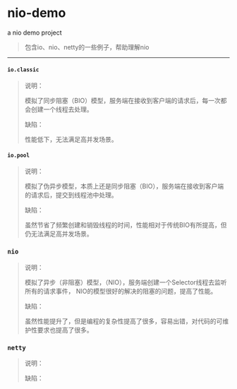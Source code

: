 # nio-demo
a nio demo project

> 包含io、nio、netty的一些例子，帮助理解nio

---

#### ```io.classic```

> 说明：
>
> 模拟了同步阻塞（BIO）模型，服务端在接收到客户端的请求后，每一次都会创建一个线程去处理。
>
> 缺陷：
>
> 性能低下，无法满足高并发场景。

#### ```io.pool```

> 说明：
>
> 模拟了伪异步模型，本质上还是同步阻塞（BIO），服务端在接收到客户端的请求后，提交到线程池中处理。
>
> 缺陷：
>
> 虽然节省了频繁创建和销毁线程的时间，性能相对于传统BIO有所提高，但仍无法满足高并发场景。

### ```nio```

> 说明：
>
> 模拟了异步（非阻塞）模型，（NIO），服务端创建一个Selector线程去监听所有的请求事件，
> NIO的模型很好的解决的阻塞的问题，提高了性能。
>
> 缺陷：
>
> 虽然性能提升了，但是编程的复杂性提高了很多，容易出错，对代码的可维护性要求也提高了很多。

### ```netty```

> 说明：
>
>
> 缺陷：
>
>
